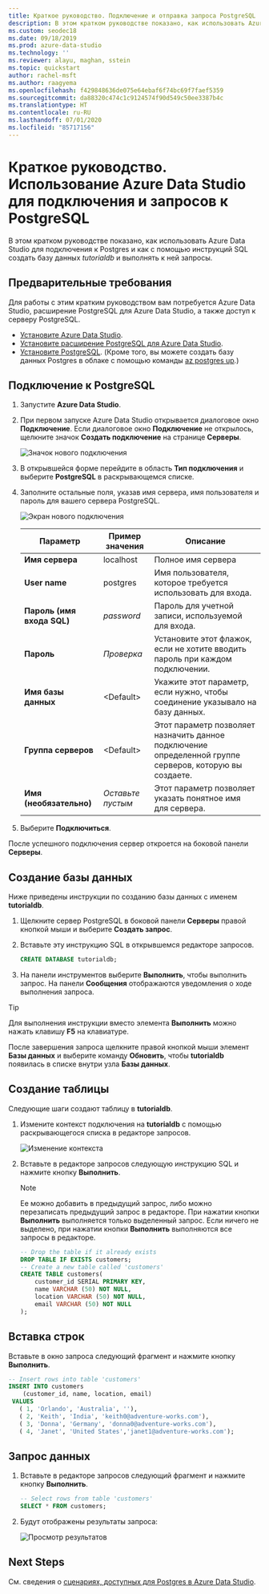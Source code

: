 ```yaml
---
title: Краткое руководство. Подключение и отправка запроса PostgreSQL
description: В этом кратком руководстве показано, как использовать Azure Data Studio для подключения к PostgreSQL и выполнения запроса.
ms.custom: seodec18
ms.date: 09/18/2019
ms.prod: azure-data-studio
ms.technology: ''
ms.reviewer: alayu, maghan, sstein
ms.topic: quickstart
author: rachel-msft
ms.author: raagyema
ms.openlocfilehash: f429848636de075e64ebaf6f74bc69f7faef5359
ms.sourcegitcommit: da88320c474c1c9124574f90d549c50ee3387b4c
ms.translationtype: HT
ms.contentlocale: ru-RU
ms.lasthandoff: 07/01/2020
ms.locfileid: "85717156"
---
```

# <a name="quickstart-use-azure-data-studio-to-connect-and-query-postgresql"></a>Краткое руководство. Использование Azure Data Studio для подключения и запросов к PostgreSQL

В этом кратком руководстве показано, как использовать Azure Data Studio для подключения к Postgres и как с помощью инструкций SQL создать базу данных *tutorialdb* и выполнять к ней запросы.

## <a name="prerequisites"></a>Предварительные требования

Для работы с этим кратким руководством вам потребуется Azure Data Studio, расширение PostgreSQL для Azure Data Studio, а также доступ к серверу PostgreSQL.

- [Установите Azure Data Studio](download.md).
- [Установите расширение PostgreSQL для Azure Data Studio](postgres-extension.md).
- [Установите PostgreSQL](https://www.postgresql.org/download/). (Кроме того, вы можете создать базу данных Postgres в облаке с помощью команды [az postgres up](https://docs.microsoft.com/azure/postgresql/quickstart-create-server-up-azure-cli).) 

## <a name="connect-to-postgresql"></a>Подключение к PostgreSQL

1. Запустите **Azure Data Studio**.

2. При первом запуске Azure Data Studio открывается диалоговое окно **Подключение**. Если диалоговое окно **Подключение** не открылось, щелкните значок **Создать подключение** на странице **Серверы**.

   ![Значок нового подключения](media/quickstart-postgresql/new-connection-icon.png)

3. В открывшейся форме перейдите в область **Тип подключения** и выберите **PostgreSQL** в раскрывающемся списке.


4. Заполните остальные поля, указав имя сервера, имя пользователя и пароль для вашего сервера PostgreSQL. 

   ![Экран нового подключения](media/quickstart-postgresql/new-connection-screen.png)  

   | Параметр       | Пример значения | Описание |
   | ------------ | ------------------ | ------------------------------------------------- | 
   | **Имя сервера** | localhost | Полное имя сервера |
   | **User name** | postgres | Имя пользователя, которое требуется использовать для входа. |
   | **Пароль (имя входа SQL)** | *password* | Пароль для учетной записи, используемой для входа. |
   | **Пароль** | *Проверка* | Установите этот флажок, если не хотите вводить пароль при каждом подключении. |
   | **Имя базы данных** | \<Default\> | Укажите этот параметр, если нужно, чтобы соединение указывало на базу данных. |
   | **Группа серверов** | \<Default\> | Этот параметр позволяет назначить данное подключение определенной группе серверов, которую вы создаете. | 
   | **Имя (необязательно)** | *Оставьте пустым* | Этот параметр позволяет указать понятное имя для сервера. | 

5. Выберите **Подключиться**. 

После успешного подключения сервер откроется на боковой панели **Серверы**.


## <a name="create-a-database"></a>Создание базы данных

Ниже приведены инструкции по созданию базы данных с именем **tutorialdb**.

1. Щелкните сервер PostgreSQL в боковой панели **Серверы** правой кнопкой мыши и выберите **Создать запрос**.

2. Вставьте эту инструкцию SQL в открывшемся редакторе запросов.

   ```sql
   CREATE DATABASE tutorialdb;
   ```

3. На панели инструментов выберите **Выполнить**, чтобы выполнить запрос. На панели **Сообщения** отображаются уведомления о ходе выполнения запроса.

>[!TIP]
> Для выполнения инструкции вместо элемента **Выполнить** можно нажать клавишу **F5** на клавиатуре.

После завершения запроса щелкните правой кнопкой мыши элемент **Базы данных** и выберите команду **Обновить**, чтобы **tutorialdb** появилась в списке внутри узла **Базы данных**.


## <a name="create-a-table"></a>Создание таблицы

 Следующие шаги создают таблицу в **tutorialdb**.

1. Измените контекст подключения на **tutorialdb** с помощью раскрывающегося списка в редакторе запросов. 

   ![Изменение контекста](media/quickstart-postgresql/change-context.png)

2. Вставьте в редакторе запросов следующую инструкцию SQL и нажмите кнопку **Выполнить**. 

   > [!NOTE]
   > Ее можно добавить в предыдущий запрос, либо можно перезаписать предыдущий запрос в редакторе. При нажатии кнопки **Выполнить** выполняется только выделенный запрос. Если ничего не выделено, при нажатии кнопки **Выполнить** выполняются все запросы в редакторе.

   ```sql
   -- Drop the table if it already exists
   DROP TABLE IF EXISTS customers;
   -- Create a new table called 'customers'
   CREATE TABLE customers(
       customer_id SERIAL PRIMARY KEY,
       name VARCHAR (50) NOT NULL,
       location VARCHAR (50) NOT NULL,
       email VARCHAR (50) NOT NULL
   );
   ```

## <a name="insert-rows"></a>Вставка строк

Вставьте в окно запроса следующий фрагмент и нажмите кнопку **Выполнить**.

   ```sql
   -- Insert rows into table 'customers'
   INSERT INTO customers
       (customer_id, name, location, email)
    VALUES
      ( 1, 'Orlando', 'Australia', ''),
      ( 2, 'Keith', 'India', 'keith0@adventure-works.com'),
      ( 3, 'Donna', 'Germany', 'donna0@adventure-works.com'),
      ( 4, 'Janet', 'United States','janet1@adventure-works.com');
   ```

## <a name="query-the-data"></a>Запрос данных

1. Вставьте в редакторе запросов следующий фрагмент и нажмите кнопку **Выполнить**.
   
   ```sql
   -- Select rows from table 'customers'
   SELECT * FROM customers; 
   ```

2. Будут отображены результаты запроса:

   ![Просмотр результатов](media/quickstart-postgresql/view-results.png)

## <a name="next-steps"></a>Next Steps

См. сведения о [сценариях, доступных для Postgres в Azure Data Studio](postgres-extension.md). 